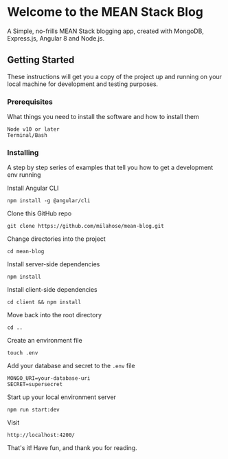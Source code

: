 # Welcome to the MEAN Stack Blog

A Simple, no-frills MEAN Stack blogging app, created with MongoDB, Express.js, Angular 8 and Node.js.

## Getting Started

These instructions will get you a copy of the project up and running on your local machine for development and testing purposes. 

### Prerequisites

What things you need to install the software and how to install them

```
Node v10 or later
Terminal/Bash
```

### Installing

A step by step series of examples that tell you how to get a development env running

Install Angular CLI

```
npm install -g @angular/cli
```

Clone this GitHub repo

```
git clone https://github.com/milahose/mean-blog.git
```

Change directories into the project
```
cd mean-blog
```

Install server-side dependencies
```
npm install
```

Install client-side dependencies
```
cd client && npm install
```

Move back into the root directory
```
cd ..
```

Create an environment file
```
touch .env
```

Add your database and secret to the `.env` file
```
MONGO_URI=your-database-uri
SECRET=supersecret
```

Start up your local environment server
```
npm run start:dev
```

Visit 
```
http://localhost:4200/
```

That's it! Have fun, and thank you for reading.